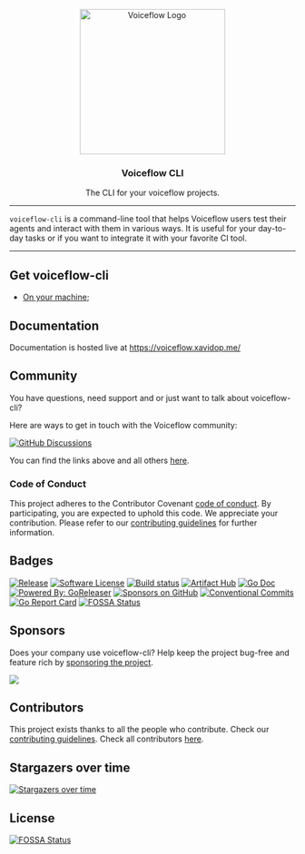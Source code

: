 <p align="center">
  <img alt="Voiceflow Logo" src="https://voiceflow.xavidop.me/images/logo.png" height="256" />
  <h3 align="center">Voiceflow CLI</h3>
  <p align="center">The CLI for your voiceflow projects.</p>
</p>

---

`voiceflow-cli` is a command-line tool that helps Voiceflow users test their agents and interact with them in various ways.
It is useful for your day-to-day tasks or if you want to integrate it with your favorite CI tool.

---

## Get voiceflow-cli

- [On your machine](https://voiceflow.xavidop.me/overview/install/);

## Documentation

Documentation is hosted live at https://voiceflow.xavidop.me/

## Community

You have questions, need support and or just want to talk about voiceflow-cli?

Here are ways to get in touch with the Voiceflow community:

[![GitHub Discussions](https://img.shields.io/badge/GITHUB_DISCUSSION-181717?style=for-the-badge&logo=github&logoColor=white)](https://github.com/xavidop/voiceflow-cli/discussions)

You can find the links above and all others [here](https://voiceflow.xavidop.me/links/).

### Code of Conduct

This project adheres to the Contributor Covenant [code of conduct](https://github.com/xavidop/voiceflow-cli/blob/main/CODE_OF_CONDUCT.md).
By participating, you are expected to uphold this code.
We appreciate your contribution.
Please refer to our [contributing guidelines](CONTRIBUTING.md) for further information.

## Badges

[![Release](https://img.shields.io/github/release/xavidop/voiceflow-cli.svg?style=for-the-badge)](https://github.com/xavidop/voiceflow-cli/releases/latest)
[![Software License](https://img.shields.io/github/license/xavidop/voiceflow-cli?style=for-the-badge)](/LICENSE.md)
[![Build status](https://img.shields.io/github/actions/workflow/status/xavidop/voiceflow-cli/release_build.yml?style=for-the-badge)](https://github.com/xavidop/voiceflow-cli/actions/workflows/release_build.yml)
[![Artifact Hub](https://img.shields.io/endpoint?url=https://artifacthub.io/badge/repository/voiceflow&style=for-the-badge)](https://artifacthub.io/packages/search?ts_query_web=voiceflow)
[![Go Doc](https://img.shields.io/badge/godoc-reference-blue.svg?style=for-the-badge)](http://godoc.org/github.com/xavidop/voiceflow-cli)
[![Powered By: GoReleaser](https://img.shields.io/badge/powered%20by-goreleaser-green.svg?style=for-the-badge)](https://github.com/goreleaser)
[![Sponsors on GitHub](https://opencollective.com/voiceflow-cli/sponsors/badge.svg?style=for-the-badge)](https://github.com/sponsors/xavidop)
[![Conventional Commits](https://img.shields.io/badge/Conventional%20Commits-1.0.0-yellow.svg?style=for-the-badge)](https://conventionalcommits.org)
[![Go Report Card](https://goreportcard.com/badge/github.com/xavidop/voiceflow-cli)](https://goreportcard.com/report/github.com/xavidop/voiceflow-cli)
[![FOSSA Status](https://app.fossa.com/api/projects/git%2Bgithub.com%2Fxavidop%2Fvoiceflow-cli.svg?type=shield)](https://app.fossa.com/projects/git%2Bgithub.com%2Fxavidop%2Fvoiceflow-cli?ref=badge_shield)

## Sponsors

Does your company use voiceflow-cli? Help keep the project bug-free and feature rich by [sponsoring the project](https://github.com/sponsors/xavidop).

<a href="https://github.com/sponsors/xavidop" target="_blank"><img src="https://opencollective.com/voiceflow-cli/sponsors/0/avatar"></a>

## Contributors

This project exists thanks to all the people who contribute. Check our [contributing guidelines](CONTRIBUTING.md).
Check all contributors [here](https://github.com/xavidop/voiceflow-cli/graphs/contributors).
## Stargazers over time

[![Stargazers over time](https://starchart.cc/xavidop/voiceflow-cli.svg)](https://starchart.cc/xavidop/voiceflow-cli)


## License
[![FOSSA Status](https://app.fossa.com/api/projects/git%2Bgithub.com%2Fxavidop%2Fvoiceflow-cli.svg?type=large&issueType=license)](https://app.fossa.com/projects/git%2Bgithub.com%2Fxavidop%2Fvoiceflow-cli?ref=badge_large&issueType=license)
